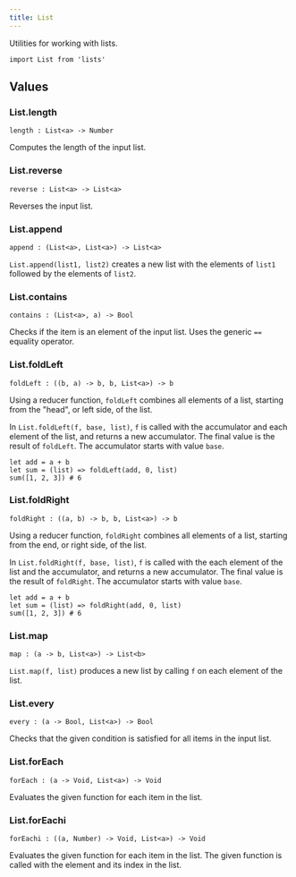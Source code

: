 ```yaml
---
title: List
---
```


Utilities for working with lists.

```grain
import List from 'lists'
```

## Values

### List.**length**

```grain
length : List<a> -> Number
```

Computes the length of the input list.

### List.**reverse**

```grain
reverse : List<a> -> List<a>
```

Reverses the input list.

### List.**append**

```grain
append : (List<a>, List<a>) -> List<a>
```

`List.append(list1, list2)` creates a new list with the elements of `list1` followed by the elements of `list2`.

### List.**contains**

```grain
contains : (List<a>, a) -> Bool
```

Checks if the item is an element of the input list. Uses the generic `==` equality operator.

### List.**foldLeft**

```grain
foldLeft : ((b, a) -> b, b, List<a>) -> b
```

Using a reducer function, `foldLeft` combines all elements of a list, starting from the "head", or left side, of the list.

In `List.foldLeft(f, base, list)`, `f` is called with the accumulator and each element of the list, and returns a new accumulator. The final value is the result of `foldLeft`.
The accumulator starts with value `base`.

```grain
let add = a + b
let sum = (list) => foldLeft(add, 0, list)
sum([1, 2, 3]) # 6
```

### List.**foldRight**

```grain
foldRight : ((a, b) -> b, b, List<a>) -> b
```

Using a reducer function, `foldRight` combines all elements of a list, starting from the end, or right side, of the list.

In `List.foldRight(f, base, list)`, `f` is called with the each element of the list and the accumulator, and returns a new accumulator. The final value is the result of `foldRight`.
The accumulator starts with value `base`.

```grain
let add = a + b
let sum = (list) => foldRight(add, 0, list)
sum([1, 2, 3]) # 6
```

### List.**map**

```grain
map : (a -> b, List<a>) -> List<b>
```

`List.map(f, list)` produces a new list by calling `f` on each element of the list.

### List.**every**

```grain
every : (a -> Bool, List<a>) -> Bool
```

Checks that the given condition is satisfied for all items in the input list.

### List.**forEach**

```grain
forEach : (a -> Void, List<a>) -> Void
```

Evaluates the given function for each item in the list.

### List.**forEachi**

```grain
forEachi : ((a, Number) -> Void, List<a>) -> Void
```

Evaluates the given function for each item in the list. The given function is called with the element and its index in the list.
